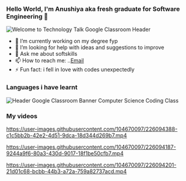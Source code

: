 ### Hello World, I'm Anushiya aka fresh graduate for Software Engineering 👋


![Welcome to Technology Talk Google Classroom Header](https://user-images.githubusercontent.com/104670097/226092134-0e986bea-ac28-4036-b564-b0b74a031f63.svg)



<!--
**anushiyairru/anushiyairru** is a ✨ _special_ ✨ repository because its `README.md` (this file) appears on your GitHub profile.

Here are some ideas to get you started:
-->
- 🔭 I’m currently working on my degree fyp
- 🤔 I’m looking for help with ideas and suggestions to improve
- 💬 Ask me about softskills 
- 📫 How to reach me: ..[Email](anushiyairrulappen@yahoo.com)
- ⚡ Fun fact: i fell in love with codes unexpectedly

### Languages i have learnt
![Header Google Classroom Banner Computer Science Coding Class](https://user-images.githubusercontent.com/104670097/226093342-24875659-219b-44f2-8ade-589f47b613a4.png)


### My videos



https://user-images.githubusercontent.com/104670097/226094388-c1c5bb2b-42e2-4d51-9dca-18d344d269b7.mp4



https://user-images.githubusercontent.com/104670097/226094187-9244a9f6-80a3-430d-9017-18f1be50cfb7.mp4




https://user-images.githubusercontent.com/104670097/226094201-21d01c68-bcbb-44b3-a72a-759a82737acd.mp4


